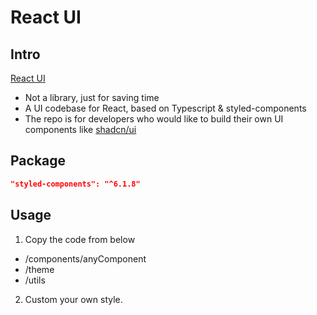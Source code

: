 # React UI

## Intro
[React UI](https://react-ui-ten.vercel.app/)

- Not a library, just for saving time
- A UI codebase for React, based on Typescript & styled-components
- The repo is for developers who would like to build their own UI components like [shadcn/ui]("https://ui.shadcn.com/")

## Package

```json
"styled-components": "^6.1.8"
```

## Usage
1. Copy the code from below 
- /components/anyComponent
- /theme
- /utils

2. Custom your own style.